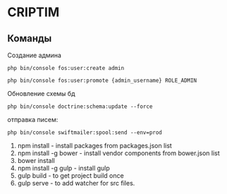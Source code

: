 CRIPTIM
========================

Команды
--------------
Создание админа
 
`php bin/console fos:user:create admin`

`php bin/console fos:user:promote {admin_username} ROLE_ADMIN`

Обновление схемы бд

`php bin/console doctrine:schema:update --force`

отправка писем:

`php bin/console swiftmailer:spool:send --env=prod`

1. npm install - install packages from packages.json list
2. npm install -g bower - install vendor components from bower.json list
3. bower install
4. npm install -g gulp - install gulp
5. gulp build - to get project build once
6. gulp serve - to add watcher for src files.